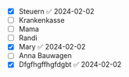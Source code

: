 - [x] Steuern ✅ 2024-02-02
- [ ] Krankenkasse
- [ ] Mama
- [ ] Randi
- [x] Mary ✅ 2024-02-02
- [ ] Anna Bauwagen
- [x] Dfgfhgffhgfdgbt ✅ 2024-02-02
